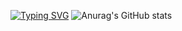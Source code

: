 <a href="https://git.io/typing-svg"><img src="https://readme-typing-svg.demolab.com?font=Fira+Code&size=27&duration=2500&pause=1000&color=F79385&background=FFF5F100&multiline=true&width=520&height=120&lines=they+say+hard+work+pays+off;I've+been+feeling+paid+off;————+Juice Wrld" alt="Typing SVG" /></a>
![Anurag's GitHub stats](https://github-readme-stats.vercel.app/api?username=HOWILLMAKEIT)


